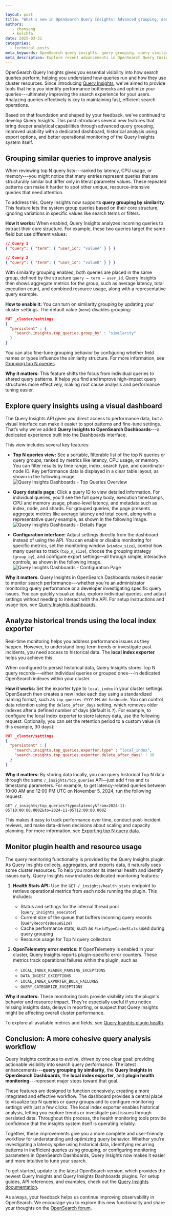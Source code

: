 ```yaml
---

layout: post
title: "What's new in OpenSearch Query Insights: Advanced grouping, dashboards, and historical analysis"
authors:
   - chenyang
   - kolchfa
date: 2025-03-31
categories:
  - technical-posts
meta_keywords: OpenSearch query insights, query grouping, query similarity, query dashboards, search performance, query optimization, query latency, search analytics, resource monitoring, OpenSearch Dashboards
meta_description: Explore recent advancements in OpenSearch Query Insights, featuring query grouping by similarity, a dedicated Dashboards plugin for visualization and configuration, a local index exporter for historical analysis, and new plugin health monitoring capabilities.
---
```


OpenSearch Query Insights gives you essential visibility into how search queries perform, helping you understand how queries run and how they use cluster resources. Since introducing [Query Insights](https://opensearch.org/blog/query-insights/), we've aimed to provide tools that help you identify performance bottlenecks and optimize your queries---ultimately improving the search experience for your users. Analyzing queries effectively is key to maintaining fast, efficient search operations.

Based on that foundation and shaped by your feedback, we've continued to develop Query Insights. This post introduces several new features that bring deeper analytical capabilities through advanced query grouping, improved usability with a dedicated dashboard, historical analysis using export options, and better operational monitoring of the Query Insights system itself.

## Grouping similar queries to improve analysis

When reviewing top N query lists---ranked by latency, CPU usage, or memory---you might notice that many entries represent queries that are structurally similar but differ only in literal parameter values. These repeated patterns can make it harder to spot other unique, resource-intensive queries that need attention.

To address this, Query Insights now supports **query grouping by similarity**. This feature lets the system group queries based on their core structure, ignoring variations in specific values like search terms or filters.

**How it works:** When enabled, Query Insights analyzes incoming queries to extract their core structure. For example, these two queries target the same field but use different values:

```json
// Query 1
{ "query": { "term": { "user_id": "valueA" } } }

// Query 2
{ "query": { "term": { "user_id": "valueB" } } }
```

With similarity grouping enabled, both queries are placed in the same group, defined by the structure `query → term → user_id`. Query Insights then shows aggregate metrics for the group, such as average latency, total execution count, and combined resource usage, along with a representative query example.

**How to enable it:** You can turn on similarity grouping by updating your cluster settings. The default value (`none`) disables grouping:

```json
PUT _cluster/settings
{
  "persistent" : {
    "search.insights.top_queries.group_by" : "similarity"
  }
}
```

You can also fine-tune grouping behavior by configuring whether field names or types influence the similarity structure. For more information, see [Grouping top N queries](https://opensearch.org/docs/latest/observing-your-data/query-insights/grouping-top-n-queries/).

**Why it matters:** This feature shifts the focus from individual queries to shared query patterns. It helps you find and improve high-impact query structures more effectively, making root cause analysis and performance tuning easier.

## Explore query insights using a visual dashboard

The Query Insights API gives you direct access to performance data, but a visual interface can make it easier to spot patterns and fine-tune settings. That’s why we’ve added **Query Insights to OpenSearch Dashboards**---a dedicated experience built into the Dashboards interface.

This view includes several key features:

- **Top N queries view:** See a sortable, filterable list of the top N queries or query groups, ranked by metrics like latency, CPU usage, or memory. You can filter results by time range, index, search type, and coordinator node ID. Key performance data is displayed in a clear table layout, as shown in the following image.  
   ![Query Insights Dashboards - Top Queries Overview](/assets/media/blog-images/2025-03-31-query-insights-updates/top-queries-overview.png)

- **Query details page:** Click a query ID to view detailed information. For individual queries, you'll see the full query body, execution timestamps, CPU and memory usage, phase-level latency, and metadata such as index, node, and shards. For grouped queries, the page presents aggregate metrics like average latency and total count, along with a representative query example, as shown in the following image.  
   ![Query Insights Dashboards - Details Page](/assets/media/blog-images/2025-03-31-query-insights-updates/top-queries-details.png)

- **Configuration interface:** Adjust settings directly from the dashboard instead of using the API. You can enable or disable monitoring for specific metrics, set the monitoring window (`window_size`), control how many queries to track (`top_n_size`), choose the grouping strategy (`group_by`), and configure export settings—all through simple, interactive controls, as shown in the following image.  
   ![Query Insights Dashboards - Configuration Page](/assets/media/blog-images/2025-03-31-query-insights-updates/query-insights-dashboards-config.png)

**Why it matters:** Query Insights in OpenSearch Dashboards makes it easier to monitor search performance---whether you're an administrator monitoring query performance or a developer investigating specific query issues. You can quickly visualize data, explore individual queries, and adjust settings without needing to interact with the API. For setup instructions and usage tips, see [Query Insights dashboards](https://opensearch.org/docs/latest/observing-your-data/query-insights/query-insights-dashboard/).

## Analyze historical trends using the local index exporter

Real-time monitoring helps you address performance issues as they happen. However, to understand long-term trends or investigate past incidents, you need access to historical data. The **local index exporter** helps you achieve this.

When configured to persist historical data, Query Insights stores Top N query records---either individual queries or grouped ones---in dedicated OpenSearch indexes within your cluster.

**How it works:** Set the exporter type to `local_index` in your cluster settings. OpenSearch then creates a new index each day using a standardized naming format, such as `top_queries-YYYY.MM.dd-hashcode`. You can control data retention using the `delete_after_days` setting, which removes older indexes after a defined number of days (default is `7`). For example, to configure the local index exporter to store latency data, use the following request. Optionally, you can set the retention period to a custom value (in this example, 30 days):

```json
PUT _cluster/settings
{
  "persistent" : {
    "search.insights.top_queries.exporter.type" : "local_index",
    "search.insights.top_queries.exporter.delete_after_days" : 30
  }
}
```

**Why it matters:** By storing data locally, you can query historical Top N data through the same `/_insights/top_queries` API—just add `from` and `to` timestamp parameters. For example, to get latency-related queries between 10:00 AM and 12:00 PM UTC on November 5, 2024, run the following request:

```
GET /_insights/top_queries?type=latency&from=2024-11-05T10:00:00.000Z&to=2024-11-05T12:00:00.000Z
```

This makes it easy to track performance over time, conduct post-incident reviews, and make data-driven decisions about scaling and capacity planning. For more information, see [Exporting top N query data](https://opensearch.org/docs/latest/observing-your-data/query-insights/top-n-queries/#exporting-top-n-query-data).

## Monitor plugin health and resource usage

The query monitoring functionality is provided by the Query Insights plugin. As Query Insights collects, aggregates, and exports data, it naturally uses some cluster resources. To help you monitor its internal health and identify issues early, Query Insights now includes dedicated monitoring features:

1. **Health Stats API:** Use the `GET /_insights/health_stats` endpoint to retrieve operational metrics from each node running the plugin. This includes:
   - Status and settings for the internal thread pool (`query_insights_executor`)
   - Current size of the queue that buffers incoming query records (`QueryRecordsQueueSize`)
   - Cache performance stats, such as `FieldTypeCacheStats` used during query grouping
   - Resource usage for Top N query collectors

2. **OpenTelemetry error metrics:** If OpenTelemetry is enabled in your cluster, Query Insights reports plugin-specific error counters. These metrics track operational failures within the plugin, such as
   - `LOCAL_INDEX_READER_PARSING_EXCEPTIONS`
   - `DATA_INGEST_EXCEPTIONS`
   - `LOCAL_INDEX_EXPORTER_BULK_FAILURES`
   - `QUERY_CATEGORIZE_EXCEPTIONS`

**Why it matters:** These monitoring tools provide visibility into the plugin's behavior and resource impact. They're especially useful if you notice missing insights data, delays in reporting, or suspect that Query Insights might be affecting overall cluster performance.

To explore all available metrics and fields, see  [Query Insights plugin health](https://opensearch.org/docs/latest/observing-your-data/query-insights/health/).

## Conclusion: A more cohesive query analysis workflow

Query Insights continues to evolve, driven by one clear goal: providing actionable visibility into search query performance. The latest enhancements---**query grouping by similarity**, the **Query Insights in OpenSearch Dashboards**, the **local index exporter**, and **plugin health monitoring**---represent major steps toward that goal.

These features are designed to function cohesively, creating a more integrated and effective workflow. The dashboard provides a central place to visualize top N queries or query groups and to configure monitoring settings with just a few clicks. The local index exporter enables historical analysis, letting you explore trends or investigate past issues through persisted data. Throughout this process, the health monitoring tools provide confidence that the insights system itself is operating reliably.

Together, these improvements give you a more complete and user-friendly workflow for understanding and optimizing query behavior. Whether you're investigating a latency spike using historical data, identifying recurring patterns in inefficient queries using grouping, or configuring monitoring parameters in OpenSearch Dashboards, Query Insights now makes it easier and more intuitive to tune your search.

To get started, update to the latest OpenSearch version, which provides the newest Query Insights and Query Insights Dashboards plugins. For setup guides, API references, and examples, check out the [Query Insights documentation](https://opensearch.org/docs/latest/observing-your-data/query-insights/index/). 

As always, your feedback helps us continue improving observability in OpenSearch. We encourage you to explore this new functionality and share your thoughts on the [OpenSearch forum](https://forum.opensearch.org/).
